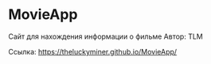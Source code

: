 # MovieApp
Сайт для нахождения информации о фильме
Автор: TLM

Ссылка:
https://theluckyminer.github.io/MovieApp/
